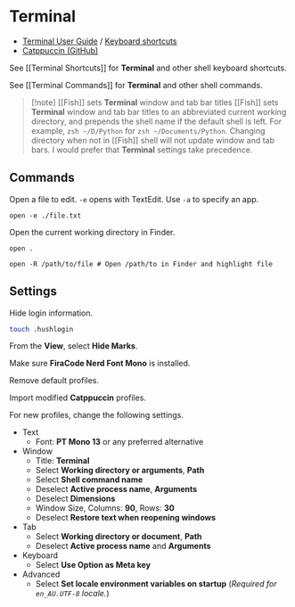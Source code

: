 # Terminal

- [Terminal User Guide](https://support.apple.com/en-au/guide/terminal/welcome/mac) / [Keyboard shortcuts](https://support.apple.com/en-au/guide/terminal/trmlshtcts/mac)
- [Catppuccin (GitHub)](https://github.com/catppuccin/Terminal.app)

See [[Terminal Shortcuts]] for **Terminal** and other shell keyboard shortcuts.

See [[Terminal Commands]] for **Terminal** and other shell commands.

> [!note] [[Fish]] sets **Terminal** window and tab bar titles
> [[Fish]] sets **Terminal** window and tab bar titles to an abbreviated current working directory, and prepends the shell name if the default shell is left. For example, `zsh ~/D/Python` for `zsh ~/Documents/Python`. Changing directory when not in [[Fish]] shell will not update window and tab bars. I would prefer that **Terminal** settings take precedence.

## Commands

Open a file to edit. `-e` opens with TextEdit. Use `-a` to specify an app.

```shell
open -e ./file.txt
```

Open the current working directory in Finder.

```shell
open .
```

```shell
open -R /path/to/file # Open /path/to in Finder and highlight file
```
## Settings

Hide login information.

```zsh
touch .hushlogin
```

From the **View**, select **Hide Marks**.

Make sure **FiraCode Nerd Font Mono** is installed.

Remove default profiles.

Import modified **Catppuccin** profiles.

For new profiles, change the following settings.

- Text
	- Font: **PT Mono 13** or any preferred alternative
- Window
	- Title: **Terminal**
	- Select **Working directory or arguments**, **Path**
	- Select **Shell command name**
	- Deselect **Active process name**, **Arguments** 
	- Deselect **Dimensions**
	- Window Size, Columns: **90**, Rows: **30**
	- Deselect **Restore text when reopening windows**
- Tab
	- Select **Working directory or document**, **Path**
	- Deselect **Active process name** and **Arguments**
- Keyboard
	- Select **Use Option as Meta key**
- Advanced
	- Select **Set locale environment variables on startup** (*Required for `en_AU.UTF-8` locale.*)
